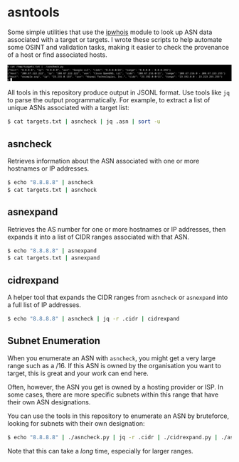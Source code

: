 # asntools

Some simple utilities that use the [ipwhois](https://pypi.org/project/ipwhois/) module to look up ASN data associated with a target or targets. I wrote these scripts to help automate some OSINT and validation tasks, making it easier to check the provenance of a host or find associated hosts.

![screenshot of the tool in action](readme/screenshot.png)

All tools in this repository produce output in JSONL format. Use tools like `jq` to parse the output programmatically. For example, to extract a list of unique ASNs associated with a target list:

```sh
$ cat targets.txt | asncheck | jq .asn | sort -u
```

## asncheck

Retrieves information about the ASN associated with one or more hostnames or IP addresses.

```sh
$ echo "8.8.8.8" | asncheck
$ cat targets.txt | asncheck
```

## asnexpand

Retrieves the AS number for one or more hostnames or IP addresses, then expands it into a list of CIDR ranges associated with that ASN.

```sh
$ echo "8.8.8.8" | asnexpand
$ cat targets.txt | asnexpand
```

## cidrexpand

A helper tool that expands the CIDR ranges from `asncheck` or `asnexpand` into a full list of IP addresses.

```sh
$ echo "8.8.8.8" | asncheck | jq -r .cidr | cidrexpand
```

## Subnet Enumeration

When you enumerate an ASN with `asncheck`, you might get a very large range such as a /16. If this ASN is owned by the organisation you want to target, this is great and your work can end here. 

Often, however, the ASN you get is owned by a hosting provider or ISP. In some cases, there are more specific subnets within this range that have their own ASN designations.

You can use the tools in this repository to enumerate an ASN by bruteforce, looking for subnets with their own designation:

```sh
$ echo "8.8.8.8" | ./asncheck.py | jq -r .cidr | ./cidrexpand.py | ./asncheck.py
```

Note that this can take a *long* time, especially for larger ranges.
